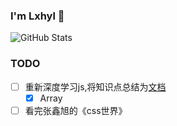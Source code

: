 ### I'm Lxhyl 👋

![GitHub Stats](https://github-readme-stats.vercel.app/api?username=lxhyl&show_icons=true&title_color=2e2e2e&hide=[%22issues%22])


### TODO
- [ ] 重新深度学习js,将知识点总结为[文档](https://lxhyl.cn)  
  - [x] Array
- [ ] 看完张鑫旭的《css世界》
